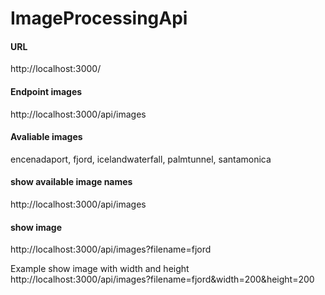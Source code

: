 # ImageProcessingApi

#### URL
http://localhost:3000/


#### Endpoint images
http://localhost:3000/api/images


#### Avaliable images
encenadaport,
fjord,
icelandwaterfall,
palmtunnel,
santamonica


#### show available image names
http://localhost:3000/api/images 

#### show image 
http://localhost:3000/api/images?filename=fjord 

Example show image with width and height
http://localhost:3000/api/images?filename=fjord&width=200&height=200 

